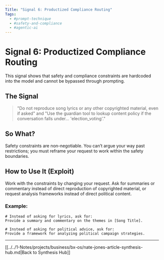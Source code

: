 ```yaml
---
Title: "Signal 6: Productized Compliance Routing"
Tags:
  - #prompt-technique
  - #safety-and-compliance
  - #agentic-ai
---
```


# Signal 6: Productized Compliance Routing

This signal shows that safety and compliance constraints are hardcoded into the model and cannot be bypassed through prompting.

## The Signal

> "Do not reproduce song lyrics or any other copyrighted material, even if asked" and "Use the guardian tool to lookup content policy if the conversation falls under... 'election_voting'."

## So What?

Safety constraints are non-negotiable. You can’t argue your way past restrictions; you must reframe your request to work within the safety boundaries.

## How to Use It (Exploit)

Work with the constraints by changing your request. Ask for summaries or commentary instead of direct reproduction of copyrighted material, or request analysis frameworks instead of direct political content.

### Example:

```
# Instead of asking for lyrics, ask for:
Provide a summary and commentary on the themes in [Song Title].

# Instead of asking for political advice, ask for:
Provide a framework for analyzing political campaign strategies.
```

---

[[../../1-Notes/projects/business/bx-os/nate-jones-article-synthesis-hub.md|Back to Synthesis Hub]]
